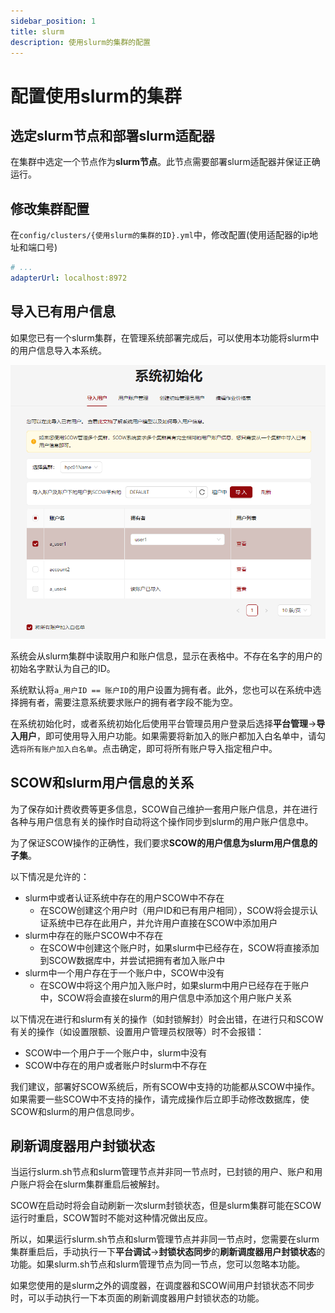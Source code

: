 ```yaml
---
sidebar_position: 1
title: slurm
description: 使用slurm的集群的配置
---
```


# 配置使用slurm的集群

## 选定slurm节点和部署slurm适配器

在集群中选定一个节点作为**slurm节点**。此节点需要部署slurm适配器并保证正确运行。

## 修改集群配置

在`config/clusters/{使用slurm的集群的ID}.yml`中，修改配置(使用适配器的ip地址和端口号)

```yaml title="config/clusters/{使用slurm的集群的集群ID}.yml"
# ...
adapterUrl: localhost:8972
```

## 导入已有用户信息

如果您已有一个slurm集群，在管理系统部署完成后，可以使用本功能将slurm中的用户信息导入本系统。

![导入已有用户信息](../init/import-users.png)

系统会从slurm集群中读取用户和账户信息，显示在表格中。不存在名字的用户的初始名字默认为自己的ID。

系统默认将`a_用户ID == 账户ID`的用户设置为拥有者。此外，您也可以在系统中选择拥有者，需要注意系统要求账户的拥有者字段不能为空。

在系统初始化时，或者系统初始化后使用平台管理员用户登录后选择**平台管理**->**导入用户**，即可使用导入用户功能。如果需要将新加入的账户都加入白名单中，请勾选`将所有账户加入白名单`。点击确定，即可将所有账户导入指定租户中。

## SCOW和slurm用户信息的关系

为了保存如计费收费等更多信息，SCOW自己维护一套用户账户信息，并在进行各种与用户信息有关的操作时自动将这个操作同步到slurm的用户账户信息中。

为了保证SCOW操作的正确性，我们要求**SCOW的用户信息为slurm用户信息的子集**。

以下情况是允许的：

- slurm中或者认证系统中存在的用户SCOW中不存在
    - 在SCOW创建这个用户时（用户ID和已有用户相同），SCOW将会提示认证系统中已存在此用户，并允许用户直接在SCOW中添加用户
- slurm中存在的账户SCOW中不存在
    - 在SCOW中创建这个账户时，如果slurm中已经存在，SCOW将直接添加到SCOW数据库中，并尝试把拥有者加入账户中
- slurm中一个用户存在于一个账户中，SCOW中没有
    - 在SCOW中将这个用户加入账户时，如果slurm中用户已经存在于账户中，SCOW将会直接在slurm的用户信息中添加这个用户账户关系

以下情况在进行和slurm有关的操作（如封锁解封）时会出错，在进行只和SCOW有关的操作（如设置限额、设置用户管理员权限等）时不会报错：

- SCOW中一个用户于一个账户中，slurm中没有
- SCOW中存在的用户或者账户时slurm中不存在

我们建议，部署好SCOW系统后，所有SCOW中支持的功能都从SCOW中操作。如果需要一些SCOW中不支持的操作，请完成操作后立即手动修改数据库，使SCOW和slurm的用户信息同步。

## 刷新调度器用户封锁状态

当运行slurm.sh节点和slurm管理节点并非同一节点时，已封锁的用户、账户和用户账户将会在slurm集群重启后被解封。

SCOW在启动时将会自动刷新一次slurm封锁状态，但是slurm集群可能在SCOW运行时重启，SCOW暂时不能对这种情况做出反应。

所以，如果运行slurm.sh节点和slurm管理节点并非同一节点时，您需要在slurm集群重启后，手动执行一下**平台调试**->**封锁状态同步**的**刷新调度器用户封锁状态**的功能。如果slurm.sh节点和slurm管理节点为同一节点，您可以忽略本功能。

如果您使用的是slurm之外的调度器，在调度器和SCOW间用户封锁状态不同步时，可以手动执行一下本页面的刷新调度器用户封锁状态的功能。
